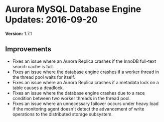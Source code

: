 # Aurora MySQL Database Engine Updates: 2016\-09\-20<a name="AuroraMySQL.Updates.20160920"></a>

**Version:** 1\.7\.1

## Improvements<a name="AuroraMySQL.Updates.20160920.Improvements"></a>
+ Fixes an issue where an Aurora Replica crashes if the InnoDB full\-text search cache is full\.
+ Fixes an issue where the database engine crashes if a worker thread in the thread pool waits for itself\.
+ Fixes an issue where an Aurora Replica crashes if a metadata lock on a table causes a deadlock\.
+ Fixes an issue where the database engine crashes due to a race condition between two worker threads in the thread pool\.
+ Fixes an issue where an unnecessary failover occurs under heavy load if the monitoring agent doesn't detect the advancement of write operations to the distributed storage subsystem\.